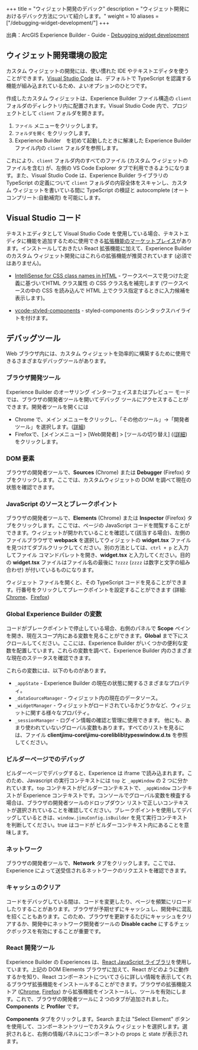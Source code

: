 +++
title = "ウィジェット開発のデバック"
description = "ウィジェット開発におけるデバック方法について紹介します。"
weight = 10
aliases = ["/debugging-widget-development/"]
+++

出典：ArcGIS Experience Builder - Guide - [Debugging widget development](https://developers.arcgis.com/experience-builder/guide/debugging-widget-development/)


## ウィジェット開発環境の設定
カスタム ウィジェットの開発には、使い慣れた IDE やテキストエディタを使うことができます。[Visual Studio Code](https://code.visualstudio.com/) は、デフォルトで TypeScript を認識する機能が組み込まれているため、よいオプションのひとつです。

作成したカスタム ウィジェットは、Experience Builder ファイル構造の `client` フォルダのディレクトリ内に配置されます。Visual Studio Code 内で、プロジェクトとして `client` フォルダを開きます。

1. `ファイル` メニューをクリックします。
2. `フォルダを開く` をクリックします。
3. Experience Builder　を初めて起動したときに解凍した Experience Builder ファイル内の `client` フォルダを参照します。

これにより、`client` フォルダ内のすべてのファイル (カスタム ウィジェットのファイルを含む) が、左側の VS Code Explorer タブで利用できるようになります。また、Visual Studio Code は、Experience Builder ライブラリの TypeScript の定義について `client` フォルダの内容全体をスキャンし、カスタム ウィジェットを書いている間に TypeScript の検証と autocomplete (オートコンプリート:自動補完) を可能にします。

## Visual Studio コード
テキストエディタとして Visual Studio Code を使用している場合、テキストエディタに機能を追加するために使用できる[拡張機能のマーケットプレイス](https://code.visualstudio.com/docs/editor/extension-gallery)があります。インストールしておきたい React 拡張機能に加えて、Experience Builder のカスタム ウィジェット開発にはこれらの拡張機能が推奨されています (必須ではありません)。

- [IntelliSense for CSS class names in HTML](https://marketplace.visualstudio.com/items?itemName=Zignd.html-css-class-completion) - ワークスペースで見つけた定義に基づいてHTML クラス属性 の CSS クラス名を補完します (ワークスペースの中の CSS を読み込んで HTML 上でクラス指定するときに入力候補を表示します)。

- [vcode-styled-components](https://marketplace.visualstudio.com/items?itemName=jpoissonnier.vscode-styled-components) -  styled-components のシンタックスハイライトを付けます。

## デバッグツール
Web ブラウザ内には、カスタム ウィジェットを効率的に構築するために使用できるさまざまなデバッグツールがあります。

### ブラウザ開発ツール
Experience Builder のオーサリング インターフェイスまたはプレビュー モードでは、ブラウザの開発者ツールを開いてデバッグ ツールにアクセスすることができます。開発者ツールを開くには

- Chrome で、メイン メニューをクリックし、「その他のツール」→「開発者ツール」を選択します。([詳細](https://developers.google.com/web/tools/chrome-devtools/open))
- Firefoxで、[メインメニュー] > [Web開発者] > [ツールの切り替え] (([詳細](https://developer.mozilla.org/en-US/docs/Learn/Common_questions/What_are_browser_developer_tools))をクリックします。

### DOM 要素
ブラウザの開発者ツールで、__Sources__ (Chrome) または __Debugger__ (Firefox) タブをクリックします。ここでは、カスタムウィジェットの DOM を調べて現在の状態を確認できます。

### JavaScript のソースとブレークポイント
ブラウザの開発者ツールで、__Elements__ (Chrome) または __Inspector__ (Firefox) タブをクリックします。ここでは、ページの JavaScript コードを閲覧することができます。ウィジェットが開かれていることを確認して(該当する場合)、左側のファイルブラウザで __webpack__ を選択してウィジェットの __widget.tsx__ ファイルを見つけてダブルクリックしてください。別の方法としては、`ctrl + p` と入力してファイル コマンドパレットを開き、__widget.tsx__ と入力してください。目的の __widget.tsx__ ファイルはファイル名の最後に `?zzzz` (`zzzz` は数字と文字の組み合わせ) が付いているものになります。

ウィジェット ファイルを開くと、その TypeScript コードを見ることができます。行番号をクリックしてブレークポイントを設定することができます (詳細: [Chrome](https://developers.google.com/web/tools/chrome-devtools/javascript/breakpoints/)、[Firefox](https://developer.mozilla.org/en-US/docs/Tools/Debugger/How_to/Set_a_breakpoint))


### Global Experience Builder の変数
コードがブレークポイントで停止している場合、右側のパネルで __Scope__ ペインを開き、現在スコープ内にある変数を見ることができます。__Global__ まで下にスクロールしてください。ここには、Experience Builder がいくつかの便利な変数を配置しています。これらの変数を調べて、Experience Builder 内のさまざまな現在のステータスを確認できます。

これらの変数には、以下のものがあります。

- `_appState` - Experience Builder の現在の状態に関するさまざまなプロパティ。
- `_dataSourceManager` - ウィジェット内の現在のデータソース。
- `_widgetManager` - ウィジェットがロードされているかどうかなど、ウィジェットに関する様々なプロパティ。
- `_sessionManager` - ログイン情報の確認と管理に使用できます。
他にも、あまり使われていないグローバル変数もあります。すべてのリストを見るには、ファイル __clientjimu-core\jimu-coreliblib\typeswindow.d.ts__ を参照してください。

###  ビルダーページでのデバッグ
ビルダーページでデバッグすると、Experience は iframe で読み込まれます。このため、Javascript の実行コンテキストには `top` と `_appWindow` の 2 つに分かれています。`top` コンテキストがビルダーコンテキストで、`_appWindow` コンテキストが Experience コンテキストです。コンソールでグローバル変数を検査する場合は、ブラウザの開発者ツールのドロップダウン リストで正しいコンテキストが選択されていることを確認してください。ブレークポイントを使用してデバッグしているときは、`window.jimuConfig.isBuilder` を見て実行コンテキストを判断してください。true はコードが ビルダーコンテキスト内にあることを意味します。

### ネットワーク
ブラウザの開発者ツールで、__Network__ タブをクリックします。ここでは、Experience によって送受信されるネットワークのリクエストを確認できます。

### キャッシュのクリア
コードをデバッグしている間は、コードを変更したり、ページを頻繁にリロードしたりすることがあります。ブラウザが予期せずにキャッシュし、開発中に混乱を招くこともあります。このため、ブラウザを更新するたびにキャッシュをクリアするか、開発中にネットワーク開発者ツールの __Disable cache__ にするチェックボックスを有効にすることが重要です。

### React 開発ツール
Experience Builder の Experiences は、[React JavaScript ライブラリ](https://reactjs.org/)を使用しています。上記の DOM Elements ブラウザに加えて、React がどのように動作するかを知り、React コンポーネントについてさらに詳しい情報を表示してくれるブラウザ拡張機能をインストールすることができます。ブラウザの拡張機能ストア ([Chrome](https://chrome.google.com/webstore/detail/react-developer-tools/fmkadmapgofadopljbjfkapdkoienihi), [Firefox](https://addons.mozilla.org/en-US/firefox/addon/react-devtools/)) から拡張機能をインストールし、ツールを有効にします。これで、ブラウザの開発者ツールに 2 つのタブが追加されました。__Components__ と __Profiler__ です。

__Components__ タブをクリックします。Search または "Select Element" ボタンを使用して、コンポーネントツリーでカスタム ウィジェットを選択します。選択されると、右側の情報パネルにコンポーネントの props と state が表示されます。
